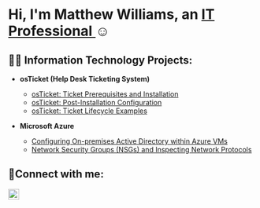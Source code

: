 <h1>Hi, I'm Matthew Williams, an <a href="https://www.linkedin.com/in/matthew-williams"> IT Professional </a>☺</h1>

<h2>👨‍💻 Information Technology Projects:</h2>

- <b>osTicket (Help Desk Ticketing System)</b>
  - [osTicket: Ticket Prerequisites and Installation](https://github.com/matthew_williams/osticket-prereqs)
  - [osTicket: Post-Installation Configuration](https://github.com/matthew_williams/post-install-config)
  - [osTicket: Ticket Lifecycle Examples](https://github.com/matthew_williams/ticket-lifecycle)
    
- <b>Microsoft Azure</b>
  - [Configuring On-premises Active Directory within Azure VMs](https://github.com/matthew_williams/configure-ad)
  - [Network Security Groups (NSGs) and Inspecting Network Protocols](https://github.com/joshmadakorcc/azure-network-protocols)

<h2>🤳Connect with me:</h2>


[<img align="left" alt="matthew-williams | LinkedIn" width="22px" src="https://cdn.jsdelivr.net/npm/simple-icons@v3/icons/linkedin.svg" />][linkedin]



[linkedin]: https://www.linkedin.com/in/matthew-williams

